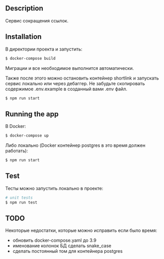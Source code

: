 
## Description

Сервис сокращения ссылок.

## Installation

В директории проекта и запустить:
```bash
$ docker-compose build
```

Миграции и все необходимое выполнится автоматически.

Также после этого можно остановить контейнер shortlink и запускать сервис локально 
или через дебаггер.
Не забудьте скопировать содержимое .env.example в созданный вами .env файл.
```bash
$ npm run start
```

## Running the app

В Docker:
```bash
$ docker-compose up
```

Либо локально (Docker контейнер postgres в это время должен работать):
```bash
$ npm run start
```

## Test

Тесты можно запустить локально в проекте:
```bash
# unit tests
$ npm run test
```


## TODO 
Некоторые недостатки, которые можно исправить если было время:

- обновить docker-compose.yaml до 3.9
- именование колонок БД сделать snake_case
- сделать постоянный том для контейнера postgres

